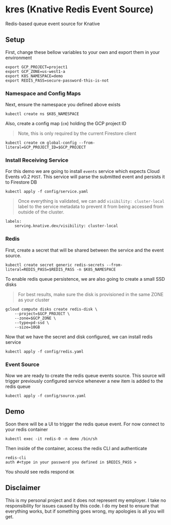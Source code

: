 # kres (Knative Redis Event Source)

Redis-based queue event source for Knative

## Setup

First, change these bellow variables to your own and export them in your environment

```shell
export GCP_PROJECT=project1
export GCP_ZONE=us-west1-a
export K8S_NAMESPACE=demo
export REDIS_PASS=secure-password-this-is-not
```

### Namespace and Config Maps

Next, ensure the namespace you defined above exists

```shell
kubectl create ns $K8S_NAMESPACE
```

Also, create a config map (`cm`) holding the GCP project ID

> Note, this is only required by the current Firestore client

```shell
kubectl create cm global-config --from-literal=GCP_PROJECT_ID=$GCP_PROJECT
```

### Install Receiving Service

For this demo we are going to install `events` service which expects Cloud Events v0.2 `POST`. This service will parse the submitted event and persists it to Firestore DB

```shell
kubectl apply -f config/service.yaml
```

> Once everything is validated, we can add `visibility: cluster-local` label to the service metadata to prevent it from being accessed from outside of the cluster.

```shell
labels:
    serving.knative.dev/visibility: cluster-local
```

### Redis

First, create a secret that will be shared between the service and the event source.

```shell
kubectl create secret generic redis-secrets --from-literal=REDIS_PASS=$REDIS_PASS -n $K8S_NAMESPACE
```

To enable redis queue persistence, we are also going to create a small SSD disks

> For best results, make sure the disk is provisioned in the same ZONE as your cluster

```shell
gcloud compute disks create redis-disk \
    --project=$GCP_PROJECT \
    --zone=$GCP_ZONE \
    --type=pd-ssd \
    --size=10GB
```

Now that we have the secret and disk configured, we can install redis service

```shell
kubectl apply -f config/redis.yaml
```

### Event Source

Now we are ready to create the redis queue events source. This source will trigger previously configured service whenever a new item is added to the redis queue

```shell
kubectl apply -f config/source.yaml
```

## Demo

Soon there will be a UI to trigger the redis queue event. For now connect to your redis container

```shell
kubectl exec -it redis-0 -n demo /bin/sh
```

Then inside of the container, access the redis CLI and authenticate

```shell
redis-cli
auth #<type in your password you defined in $REDIS_PASS >
```

You should see redis respond `OK`




## Disclaimer

This is my personal project and it does not represent my employer. I take no responsibility for issues caused by this code. I do my best to ensure that everything works, but if something goes wrong, my apologies is all you will get.